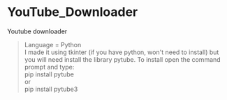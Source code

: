 # YouTube_Downloader
Youtube downloader
> Language = Python <br>
> I made it using tkinter (if you have python, won't need to install) but you will need install the library pytube. 
> To install open the command prompt and type: <br>
> pip install pytube <br>
or <br>
> pip install pytube3
